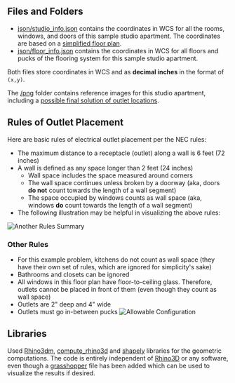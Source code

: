 
## Files and Folders

* [json/studio_info.json](https://github.com/sounok1234/Outlet_Placement/blob/master/json/studio_info.json) contains the coordinates in WCS for all the rooms, windows, and doors of this sample studio apartment. The coordinates are based on a [simplified floor plan](https://github.com/sounok1234/Outlet_Placement/blob/master/png/studio_simple.png). 
* [json/floor_info.json](https://github.com/sounok1234/Outlet_Placement/blob/master/json/floor_info.json) contains the coordinates in WCS for all floors and pucks of the flooring system for this sample studio apartment.

Both files store coordinates in WCS and as **decimal inches** in the format of `(x,y)`.

The [/png](https://github.com/sounok1234/Outlet_Placement/tree/master/png) folder contains reference images for this studio apartment, including a [possible final solution of outlet locations](https://github.com/sounok1234/Outlet_Placement/blob/master/outlet.PNG). 

## Rules of Outlet Placement
Here are basic rules of electrical outlet placement per the NEC rules:
* The maximum distance to a receptacle (outlet) along a wall is 6 feet (72 inches)
* A wall is defined as any space longer than 2 feet (24 inches)
    * Wall space includes the space measured around corners
    * The wall space continues unless broken by a doorway (aka, doors **do not** count towards the length of a wall segment)
    * The space occupied by windows counts as wall space (aka, windows **do** count towards the length of a wall segment)
* The following illustration may be helpful in visualizing the above rules:

![Another Rules Summary](https://www.naffainc.com/x/CB2/Elect/EImages/outletsneeded.gif)

### Other Rules
* For this example problem, kitchens do not count as wall space (they have their own set of rules, which are ignored for simplicity's sake)
* Bathrooms and closets can be ignored
* All windows in this floor plan have floor-to-ceiling glass. Therefore, outlets cannot be placed in front of them (even though they count as wall space)
* Outlets are 2" deep and 4" wide
* Outlets must go in-between pucks 
![Allowable Configuration](https://raw.githubusercontent.com/SocialConstruct/outlets/master/png/allowable_configuration.png)

## Libraries
Used [Rhino3dm](https://github.com/mcneel/rhino3dm), [compute_rhino3d](https://www.rhino3d.com/compute) and [shapely](https://pypi.org/project/Shapely/) libraries for the geometric computations. The code is entirely independent of [Rhino3D](https://www.rhino3d.com/) or any software, even though a [grasshopper](https://www.grasshopper3d.com/) file has been added which can be used to visualize the results if desired.



